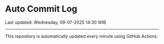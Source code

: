 # Auto Commit Log

Last updated: Wednesday, 09-07-2025 14:30 WIB

---

This repository is automatically updated every minute using GitHub Actions.
